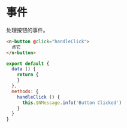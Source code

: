 # 事件
处理按钮的事件。
```html
<n-button @click="handleClick">
  点它
</n-button>
```

```js
export default {
  data () {
    return {
    }
  },
  methods: {
    handleClick () {
      this.$NMessage.info('Button Clicked')
    }
  }
}
```

